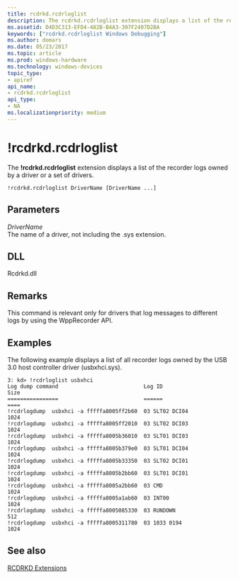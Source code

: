 ```yaml
---
title: rcdrkd.rcdrloglist
description: The rcdrkd.rcdrloglist extension displays a list of the recorder logs owned by a driver or a set of drivers.
ms.assetid: D4D3C313-EFD4-482B-B4A3-307F2407D2BA
keywords: ["rcdrkd.rcdrloglist Windows Debugging"]
ms.author: domars
ms.date: 05/23/2017
ms.topic: article
ms.prod: windows-hardware
ms.technology: windows-devices
topic_type:
- apiref
api_name:
- rcdrkd.rcdrloglist
api_type:
- NA
ms.localizationpriority: medium
---
```


# !rcdrkd.rcdrloglist


The **!rcdrkd.rcdrloglist** extension displays a list of the recorder logs owned by a driver or a set of drivers.

```
!rcdrkd.rcdrloglist DriverName [DriverName ...]
```

## <span id="ddk__devobj_dbg"></span><span id="DDK__DEVOBJ_DBG"></span>Parameters


<span id="_______DriverName______"></span><span id="_______drivername______"></span><span id="_______DRIVERNAME______"></span> *DriverName*   
The name of a driver, not including the .sys extension.

## <span id="DLL"></span><span id="dll"></span>DLL


Rcdrkd.dll

Remarks
-------

This command is relevant only for drivers that log messages to different logs by using the WppRecorder API.

Examples
--------

The following example displays a list of all recorder logs owned by the USB 3.0 host controller driver (usbxhci.sys).

```
3: kd> !rcdrloglist usbxhci
Log dump command                           Log ID                   Size
================                           ======                   ====
!rcdrlogdump  usbxhci -a fffffa8005ff2b60  03 SLT02 DCI04           1024
!rcdrlogdump  usbxhci -a fffffa8005ff2010  03 SLT02 DCI03           1024
!rcdrlogdump  usbxhci -a fffffa8005b36010  03 SLT01 DCI03           1024
!rcdrlogdump  usbxhci -a fffffa8005b379e0  03 SLT01 DCI04           1024
!rcdrlogdump  usbxhci -a fffffa8005b33350  03 SLT02 DCI01           1024
!rcdrlogdump  usbxhci -a fffffa8005b2bb60  03 SLT01 DCI01           1024
!rcdrlogdump  usbxhci -a fffffa8005a2bb60  03 CMD                   1024
!rcdrlogdump  usbxhci -a fffffa8005a1ab60  03 INT00                 1024
!rcdrlogdump  usbxhci -a fffffa8005085330  03 RUNDOWN               512
!rcdrlogdump  usbxhci -a fffffa8005311780  03 1033 0194             1024
```

## <span id="see_also"></span>See also


[RCDRKD Extensions](rcdrkd-extensions.md)

 

 






